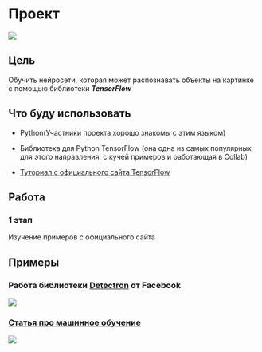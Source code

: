 # Проект
![](https://external-content.duckduckgo.com/iu/?u=https%3A%2F%2Fyabikupil.ru%2Ffiles%2Farticle%2F1588951284_2032_mini4.jpg&f=1&nofb=1)
## Цель
Обучить нейросети, которая может распознавать объекты на картинке с помощью библиотеки ***TensorFlow***

## Что буду использовать

- Python(Участники проекта хорошо знакомы с этим языком)

- Библиотека для Python TensorFlow (она одна из самых популярных для этого направления, с кучей примеров и работающая в Collab)

- [Туториал с официального сайта TensorFlow](https://www.tensorflow.org/tutorials?hl=ru)

## Работа
### 1 этап
Изучение примеров с официального сайта

## Примеры
### Работа библиотеки [Detectron](https://github.com/facebookresearch/Detectron) от Facebook
![](https://i.vas3k.ru/7rz.jpg)
### [Статья про машинное обучение](https://vas3k.ru/blog/machine_learning/)
![](https://i.vas3k.ru/7sc.jpg)